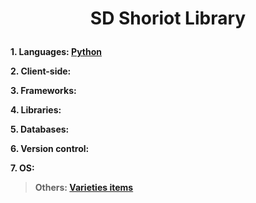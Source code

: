 <h1><p align="center">SD Shoriot Library</p></h1>

**1. Languages: [Python](https://github.com/sdshoriot/SD-Shoriot-Library/tree/master/01.%20Languages/Python)**

**2. Client-side:**

**3. Frameworks:** 

**4. Libraries:**   

**5. Databases:**

**6. Version control:**

**7. OS:** 

> **Others: [Varieties items](https://github.com/sdshoriot/SD-Shoriot-Library/tree/master/Others/Varieties%20items)**